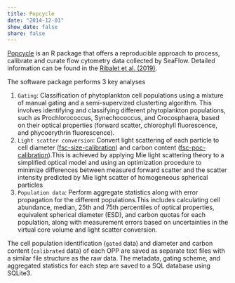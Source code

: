 ```yaml
---
title: Popcycle
date: "2014-12-01"
show_date: false
share: false
---
```

[Popcycle](https://github.com/seaflow-uw/popcycle) is an R package that offers a reproducible approach to process, calibrate and curate flow cytometry data collected by SeaFlow. Detailed information can be found in the [Ribalet et al. (2019)](https://doi.org/10.1038/s41597-019-0292-2).
<!--more--> 
 The software package performs 3 key analyses
1. ```Gating```: Classification of phytoplankton cell populations using a mixture of manual gating and a semi-supervized clusterting algorithm. This involves identifying and classifying different phytoplankton populations, such as Prochlorococcus, Synechococcus, and Crocosphaera, based on their optical properties (forward scatter, chlorophyll fluorescence, and phycoerythrin fluorescence).
2. ```Light scatter conversion```: Convert light scattering of each particle to cell diameter ([fsc-size-calibration](https://github.com/seaflow-uw/fsc-size-calibration)) and carbon content ([fsc-poc-calibration](https://github.com/seaflow-uw/fsc-poc-calibration)).This is achieved by applying Mie light scattering theory to a simplified optical model and using an optimization procedure to minimize differences between measured forward scatter and the scatter intensity predicted by Mie light scatter of homogeneous spherical particles
3. ```Population data```: Perform aggregate statistics along with error propagation for the different populations.This includes calculating cell abundance, median, 25th and 75th percentiles of optical properties, equivalent spherical diameter (ESD), and carbon quotas for each population, along with measurement errors based on uncertainties in the virtual core volume and light scatter conversion. 

The cell population identification (```gated``` data) and diameter and carbon content (```calibrated``` data) of each OPP are saved as separate text files with a similar file structure as the raw data. The metadata, gating scheme, and aggregated statistics for each step are saved to a SQL database using SQLite3.

